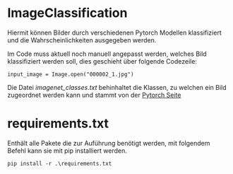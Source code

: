# ImageClassification

Hiermit können Bilder durch verschiedenen Pytorch Modellen klassifiziert und die Wahrscheinlichkeiten ausgegeben werden.

Im Code muss aktuell noch manuell angepasst werden, welches Bild klassifiziert werden soll, dies geschieht über folgende Codezeile:
```
input_image = Image.open("000002_1.jpg")
```

Die Datei *imagenet_classes.txt* behinhaltet die Klassen, zu welchen ein Bild zugeordnet werden kann und stammt von der [Pytorch Seite](https://raw.githubusercontent.com/pytorch/hub/master/imagenet_classes.txt)

# requirements.txt
Enthält alle Pakete die zur Auführung benötigt werden, mit folgendem Befehl kann sie mit pip installiert werden.
```
pip install -r .\requirements.txt
```
